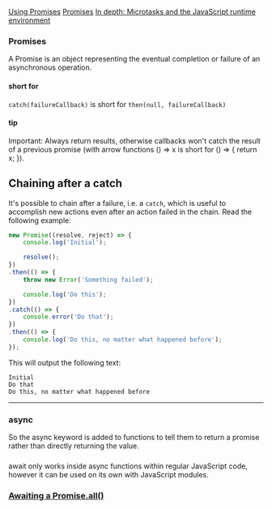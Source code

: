 [Using Promises](https://developer.mozilla.org/en-US/docs/Web/JavaScript/Guide/Using_promises)
[Promises](https://developer.mozilla.org/en-US/docs/Web/JavaScript/Reference/Global_Objects/Promise)
[In depth: Microtasks and the JavaScript runtime environment](https://developer.mozilla.org/en-US/docs/Web/API/HTML_DOM_API/Microtask_guide/In_depth#tasks_vs_microtasks)


### Promises
A Promise is an object representing the eventual completion or failure of an asynchronous operation.

#### short for 
 `catch(failureCallback)` is short for `then(null, failureCallback)`

#### tip
Important: Always return results, otherwise callbacks won't catch the result of a previous promise (with arrow functions () => x is short for () => { return x; }).

## Chaining after a catch
It's possible to chain after a failure, i.e. a `catch`, which is useful to accomplish new actions even after an action failed in the chain. Read the following example:
```js
new Promise((resolve, reject) => {
    console.log('Initial');

    resolve();
})
.then(() => {
    throw new Error('Something failed');

    console.log('Do this');
})
.catch(() => {
    console.error('Do that');
})
.then(() => {
    console.log('Do this, no matter what happened before');
});
```
This will output the following text:
```console
Initial
Do that
Do this, no matter what happened before
```

---

### async
So the async keyword is added to functions to tell them to return a promise rather than directly returning the value.

###
await only works inside async functions within regular JavaScript code, however it can be used on its own with JavaScript modules.

### [Awaiting a Promise.all()](https://developer.mozilla.org/en-US/docs/Learn/JavaScript/Asynchronous/Async_await#awaiting_a_promise.all)

